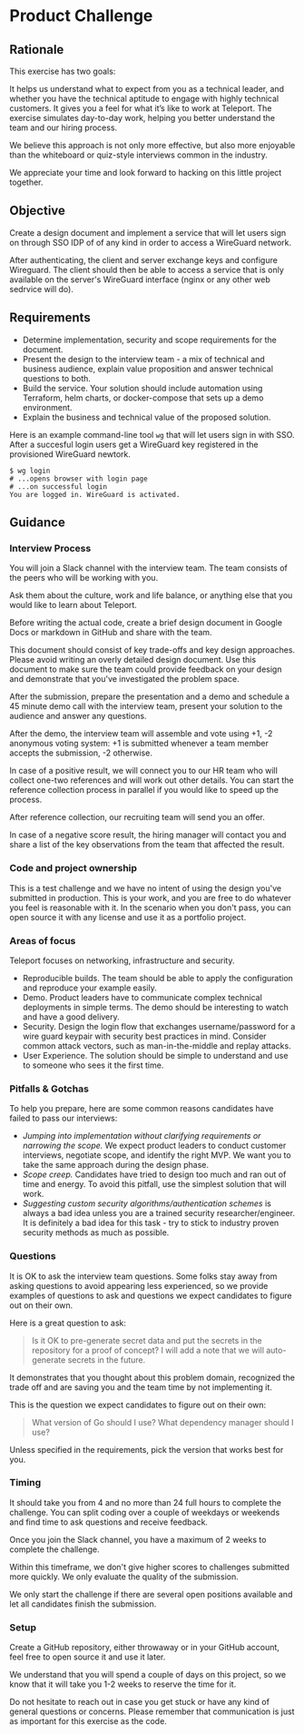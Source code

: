 # Product Challenge

## Rationale

This exercise has two goals:

It helps us understand what to expect from you as a technical leader, and
whether you have the technical aptitude to engage with highly technical
customers. It gives you a feel for what it’s like to work at Teleport. The
exercise simulates day-to-day work, helping you better understand the team and
our hiring process.

We believe this approach is not only more effective, but also more enjoyable
than the whiteboard or quiz-style interviews common in the industry.

We appreciate your time and look forward to hacking on this little project
together.


## Objective

Create a design document and implement a service that will let users sign on
through SSO IDP of of any kind in order to access a WireGuard network.

After authenticating, the client and server exchange keys and configure Wireguard.
The client should then be able to access a service that is only available on the
server's WireGuard interface (nginx or any other web sedrvice will do).

## Requirements

- Determine implementation, security and scope requirements for the document.
- Present the design to the interview team - a mix of technical and business audience,
  explain value proposition and answer technical questions to both.
- Build the service. Your solution should include automation using Terraform, helm charts,
  or docker-compose that sets up a demo environment.
- Explain the business and technical value of the proposed solution.

Here is an example command-line tool `wg` that will let users sign in with SSO.
After a succesful login users get a WireGuard key registered in the provisioned
WireGuard newtork.

```
$ wg login
# ...opens browser with login page
# ...on successful login
You are logged in. WireGuard is activated.
```

## Guidance

### Interview Process

You will join a Slack channel with the interview team. The team consists of the
peers who will be working with you.

Ask them about the culture, work and life balance, or anything else that you
would like to learn about Teleport.

Before writing the actual code, create a brief design document in Google Docs or
markdown in GitHub and share with the team.

This document should consist of key trade-offs and key design approaches. Please
avoid writing an overly detailed design document. Use this document to make sure
the team could provide feedback on your design and demonstrate that you've
investigated the problem space.

After the submission, prepare the presentation and a demo and schedule a 45
minute demo call with the interview team, present your solution to the audience
and answer any questions.

After the demo, the interview team will assemble and vote using +1, -2 anonymous
voting system: +1 is submitted whenever a team member accepts the submission, -2
otherwise.

In case of a positive result, we will connect you to our HR team who will
collect one-two references and will work out other details. You can start the
reference collection process in parallel if you would like to speed up the
process.

After reference collection, our recruiting team will send you an offer.

In case of a negative score result, the hiring manager will contact you and
share a list of the key observations from the team that affected the result.

### Code and project ownership

This is a test challenge and we have no intent of using the design you've
submitted in production. This is your work, and you are free to do whatever you
feel is reasonable with it. In the scenario when you don't pass, you can open
source it with any license and use it as a portfolio project.

### Areas of focus

Teleport focuses on networking, infrastructure and security.

- Reproducible builds. The team should be able to apply the configuration and reproduce your example easily.
- Demo. Product leaders have to communicate complex technical deployments in simple terms. The demo should be interesting to watch and have a good delivery.
- Security. Design the login flow that exchanges username/password for a wire guard keypair with security best practices in mind.  Consider common attack vectors, such as man-in-the-middle and replay attacks.
- User Experience. The solution should be simple to understand and use to someone who sees it the first time.

### Pitfalls & Gotchas

To help you prepare, here are some common reasons candidates have failed to pass
our interviews:

- *Jumping into implementation without clarifying requirements or narrowing the scope.*
   We expect product leaders to conduct customer interviews, negotiate scope, and identify the right MVP.
   We want you to take the same approach during the design phase.
- *Scope creep.* Candidates have tried to design too much and ran out of time and energy.
  To avoid this pitfall, use the simplest solution that will work.
- *Suggesting custom security algorithms/authentication schemes* is always a bad idea unless you are a trained security researcher/engineer.
  It is definitely a bad idea for this task - try to stick to industry proven security methods as much as possible.

### Questions

It is OK to ask the interview team questions. Some folks stay away from asking
questions to avoid appearing less experienced, so we provide examples of
questions to ask and questions we expect candidates to figure out on their own.

Here is a great question to ask:

> Is it OK to pre-generate secret data and put the secrets in the repository for
> a proof of concept? I will add a note that we will auto-generate secrets in the
> future.

It demonstrates that you thought about this problem domain, recognized the trade
off and are saving you and the team time by not implementing it.

This is the question we expect candidates to figure out on their own:

> What version of Go should I use? What dependency manager should I use?

Unless specified in the requirements, pick the version that works best for you.

### Timing

It should take you from 4 and no more than 24 full hours to complete the
challenge. You can split coding over a couple of weekdays or weekends and find
time to ask questions and receive feedback.

Once you join the Slack channel, you have a maximum of 2 weeks to complete the
challenge.

Within this timeframe, we don't give higher scores to challenges submitted more
quickly. We only evaluate the quality of the submission.

We only start the challenge if there are several open positions available and let all candidates finish the submission.

### Setup

Create a GitHub repository, either throwaway or in your GitHub account, feel
free to open source it and use it later.

We understand that you will spend a couple of days on this project, so we know
that it will take you 1-2 weeks to reserve the time for it.

Do not hesitate to reach out in case you get stuck or have any kind of general
questions or concerns. Please remember that communication is just as important
for this exercise as the code.
